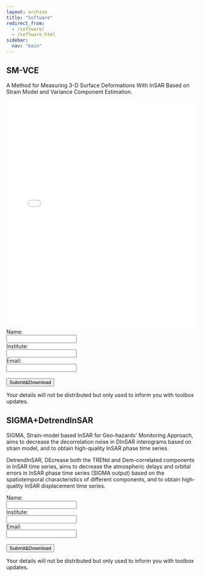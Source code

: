 ```yaml
---
layout: archive
title: "Software"
redirect_from: 
  - /software/
  - /software.html
sidebar:
  nav: "main"
---
```


## SM-VCE
A Method for Measuring 3-D Surface Deformations With InSAR Based on Strain Model and Variance Component Estimation.

<html lang="en">
<head>
<meta charset="UTF-8">
<meta name="viewport" content="width=device-width, initial-scale=1.0">
<title>PDF Viewer</title>
</head>
<body>
<iframe src="smvce.pdf" width="100%" height="600px" style="border: none;"></iframe>
</body>
</html>

<html lang="en">
<head>
<meta charset="UTF-8">
<meta name="viewport" content="width=35%, initial-scale=0.35">
<title>Form Example</title>
</head>
<body>

<form id="myForm">
    <label for="name">Name:</label><br>
    <input type="text" id="name" name="name"><br>
    <label for="institute">Institute:</label><br>
    <input type="text" id="institute" name="institute"><br>
    <label for="email">Email:</label><br>
    <input type="email" id="email" name="email"><br><br>
    <button type="submit">Submit&Download</button>
</form>

<script>
document.getElementById("myForm").addEventListener("submit", function(event) {
    event.preventDefault(); // 阻止表单默认提交行为

    // 获取输入的值
    var name = document.getElementById("name").value;
    var institute = document.getElementById("institute").value;
    var email = document.getElementById("email").value;

    // 这里可以在控制台输出获取到的值，也可以进行其他处理，比如发送到服务器
    console.log("Name: " + name);
    console.log("Institute: " + institute);
    console.log("Email: " + email);

    // 清空表单
    // document.getElementById("myForm").reset();
});
</script>
</body>
</html>

Your details will not be distributed but only used to inform you with toolbox updates.


## SIGMA+DetrendInSAR
SIGMA, Strain-model based InSAR for Geo-hazards' Monitoring Approach, aims to decrease the decorrelation noise in DInSAR interograms based on strain model, and to obtain high-quality InSAR phase time series.

DetrendInSAR, DEcrease both the TRENd and Dem-correlated components in InSAR time series, aims to decrease the atmospheric delays and orbital errors in InSAR phase time series (SIGMA output) based on the spatiotemporal characteristics of different components, and to obtain high-quality InSAR displacement time series.

<html lang="en">
<head>
<meta charset="UTF-8">
<meta name="viewport" content="width=device-width, initial-scale=0.35">
<title>Form Example</title>
</head>
<body>

<form id="myForm">
    <label for="name">Name:</label><br>
    <input type="text" id="name" name="name"><br>
    <label for="institute">Institute:</label><br>
    <input type="text" id="institute" name="institute"><br>
    <label for="email">Email:</label><br>
    <input type="email" id="email" name="email"><br><br>
    <button type="submit">Submit&Download</button>
</form>

<script>
document.getElementById("myForm").addEventListener("submit", function(event) {
    event.preventDefault(); // 阻止表单默认提交行为

    // 获取输入的值
    var name = document.getElementById("name").value;
    var institute = document.getElementById("institute").value;
    var email = document.getElementById("email").value;

    // 这里可以在控制台输出获取到的值，也可以进行其他处理，比如发送到服务器
    console.log("Name: " + name);
    console.log("Institute: " + institute);
    console.log("Email: " + email);

    // 清空表单
    // document.getElementById("myForm").reset();
});
</script>
</body>
</html>

Your details will not be distributed but only used to inform you with toolbox updates.

